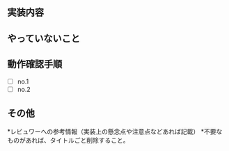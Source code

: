 ## 実装内容

## やっていないこと

## 動作確認手順
- [ ] no.1
- [ ] no.2

## その他
*レビュワーへの参考情報（実装上の懸念点や注意点などあれば記載）
*不要なものがあれば、タイトルごと削除すること。

